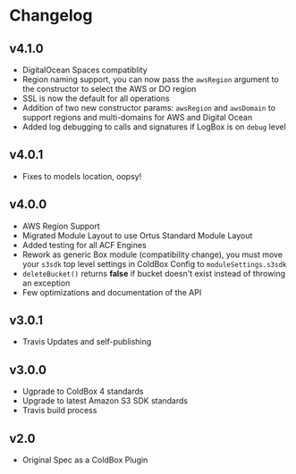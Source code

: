 # Changelog

## v4.1.0

* DigitalOcean Spaces compatiblity
* Region naming support, you can now pass the `awsRegion` argument to the constructor to select the AWS or DO region
* SSL is now the default for all operations
* Addition of two new constructor params: `awsRegion` and `awsDomain` to support regions and multi-domains for AWS and Digital Ocean
* Added log debugging to calls and signatures if LogBox is on `debug` level

## v4.0.1

* Fixes to models location, oopsy!

## v4.0.0

* AWS Region Support
* Migrated Module Layout to use Ortus Standard Module Layout
* Added testing for all ACF Engines
* Rework as generic Box module (compatibility change), you must move your `s3sdk` top level settings in ColdBox Config to `moduleSettings.s3sdk`
* `deleteBucket()` returns **false** if bucket doesn't exist instead of throwing an exception
* Few optimizations and documentation of the API

## v3.0.1

* Travis Updates and self-publishing

## v3.0.0

* Ugprade to ColdBox 4 standards
* Upgrade to latest Amazon S3 SDK standards
* Travis build process

## v2.0

* Original Spec as a ColdBox Plugin